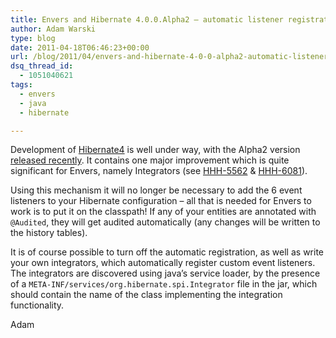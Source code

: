```yaml
---
title: Envers and Hibernate 4.0.0.Alpha2 – automatic listener registration
author: Adam Warski
type: blog
date: 2011-04-18T06:46:23+00:00
url: /blog/2011/04/envers-and-hibernate-4-0-0-alpha2-automatic-listener-registration/
dsq_thread_id:
  - 1051040621
tags:
  - envers
  - java
  - hibernate

---
```

Development of [Hibernate4][1] is well under way, with the Alpha2 version [released recently][2]. It contains one major improvement which is quite significant for Envers, namely Integrators (see [HHH-5562][3] & [HHH-6081][4]).

Using this mechanism it will no longer be necessary to add the 6 event listeners to your Hibernate configuration &#8211; all that is needed for Envers to work is to put it on the classpath! If any of your entities are annotated with `@Audited`, they will get audited automatically (any changes will be written to the history tables).

It is of course possible to turn off the automatic registration, as well as write your own integrators, which automatically register custom event listeners. The integrators are discovered using java&#8217;s service loader, by the presence of a `META-INF/services/org.hibernate.spi.Integrator` file in the jar, which should contain the name of the class implementing the integration functionality.

Adam

 [1]: http://hibernate.org
 [2]: http://in.relation.to/Bloggers/HibernateCore400Alpha2Release
 [3]: http://opensource.atlassian.com/projects/hibernate/browse/HHH-5562
 [4]: http://opensource.atlassian.com/projects/hibernate/browse/HHH-6081
